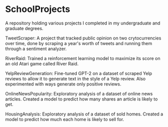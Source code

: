 # SchoolProjects

A repository holding various projects I completed in my undergraduate and graduate degrees.

TweetScraper: A project that tracked public opinion on two crytocurrencies over time, done by scraping a year's worth of tweets and running them through a sentiment analyzer.

RiverRaid: Trained a reinforcement learning model to maximize its score on an old Atari game called River Raid.

YelpReviewGeneration: Fine-tuned GPT-2 on a dataset of scraped Yelp reviews to allow it to generate text in the style of a Yelp review. Also experimented with ways generate only positive reviews.

OnlineNewsPopularity: Exploratory analysis of a dataset of online news articles. Created a model to predict how many shares an article is likely to get.

HousingAnalysis: Exploratory analysis of a dataset of sold homes. Created a model to predict how much each home is likely to sell for.

